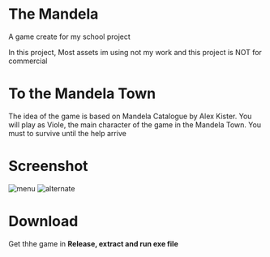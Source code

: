 # The Mandela

A game create for my school project

In this project, Most assets im using not my work and this project is NOT for commercial

# To the Mandela Town
The idea of the game is based on Mandela Catalogue by Alex Kister. You will play as Viole, the main character of the game in the Mandela Town. You must to survive until the help arrive

# Screenshot
![menu](https://github.com/tuankietdang52/The-Mandela/assets/79842421/ea5d1611-063c-4811-a197-33ef101f4ace)
![alternate](https://github.com/tuankietdang52/The-Mandela/assets/79842421/133b4980-6f7b-4efb-9099-88a3a09139b5)

# Download
Get thhe game in <b>Release<b>, extract and run exe file
